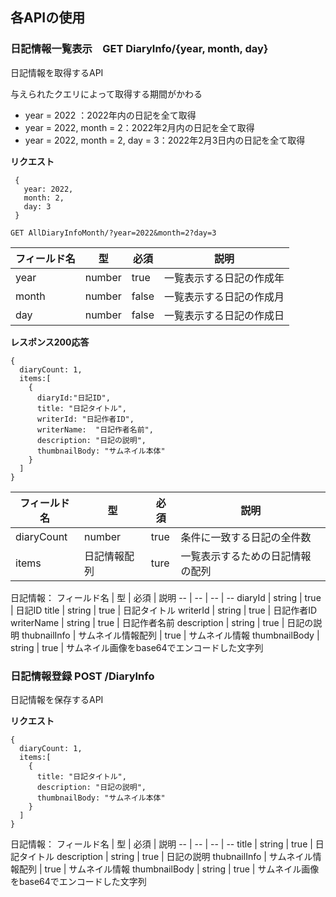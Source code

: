 ## 各APIの使用

### 日記情報一覧表示　GET DiaryInfo/{year, month, day}
日記情報を取得するAPI

与えられたクエリによって取得する期間がかわる
- year = 2022 ：2022年内の日記を全て取得
- year = 2022, month = 2：2022年2月内の日記を全て取得
- year = 2022, month = 2, day = 3：2022年2月3日内の日記を全て取得

**リクエスト**
```
 {
   year: 2022,
   month: 2,
   day: 3
 }
 ```

 ```
 GET AllDiaryInfoMonth/?year=2022&month=2?day=3
 ```
 
 フィールド名 | 型 | 必須 | 説明
 -- | -- | -- | --
year|number|true|一覧表示する日記の作成年
month|number|false|一覧表示する日記の作成月
day|number|false|一覧表示する日記の作成日

**レスポンス200応答**
```
{
  diaryCount: 1,
  items:[
    {
      diaryId:"日記ID",
      title: "日記タイトル",
      writerId: "日記作者ID",
      writerName:  "日記作者名前",
      description: "日記の説明",
      thumbnailBody: "サムネイル本体"
    }
  ]
}
```
 フィールド名 | 型 | 必須 | 説明
 -- | -- | -- | --
diaryCount|number|true|条件に一致する日記の全件数
items|日記情報配列|ture|一覧表示するための日記情報の配列

日記情報：
 フィールド名 | 型 | 必須 | 説明
 -- | -- | -- | --
diaryId | string | true | 日記ID
title | string | true | 日記タイトル
writerId | string | true | 日記作者ID
writerName | string | true | 日記作者名前
description | string | true | 日記の説明
thubnailInfo | サムネイル情報配列 | true | サムネイル情報
thumbnailBody | string | true | サムネイル画像をbase64でエンコードした文字列

### 日記情報登録 POST /DiaryInfo
日記情報を保存するAPI

**リクエスト**
```
{
  diaryCount: 1,
  items:[
    {
      title: "日記タイトル",
      description: "日記の説明",
      thumbnailBody: "サムネイル本体"
    }
  ]
}
```

日記情報：
 フィールド名 | 型 | 必須 | 説明
 -- | -- | -- | --
title | string | true | 日記タイトル
description | string | true | 日記の説明
thubnailInfo | サムネイル情報配列 | true | サムネイル情報
thumbnailBody | string | true | サムネイル画像をbase64でエンコードした文字列



